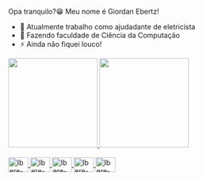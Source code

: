 Opa tranquilo?😁 Meu nome é Giordan Ebertz!

- 🔭 Atualmente trabalho como ajudadante de eletricista
- 🌱 Fazendo faculdade de Ciência da Computação
- ⚡ Ainda não fiquei louco!
<div>
<a href="https://www.instagram.com/giordan_ebertz/">
<img height="180cm" src="https://github-readme-stats.vercel.app/api?username=ebertzgiordan&show_icons=true&theme=dark&include_all_commits=true&count_private=true"/>
<img height="180cm" src="https://github-readme-stats.vercel.app/api/top-langs/?username=ebertzgiordan&layoutcomact&langs_count=16&theme=dark"/>
</div>
  <div style: incline_block"><br>
<img align="center" alt="Ibere- HTML" height="30" width="40" <img src="https://cdn.jsdelivr.net/gh/devicons/devicon@latest/icons/html5/html5-original.svg"/>
<img align="center" alt="Ibere- HTML" height="30" width="40" <img src="https://cdn.jsdelivr.net/gh/devicons/devicon@latest/icons/css3/css3-original.svg" />
<img align="center" alt="Ibere- HTML" height="30" width="40" <img src="https://cdn.jsdelivr.net/gh/devicons/devicon@latest/icons/python/python-original.svg" />
<img align="center" alt="Ibere- HTML" height="30" width="40" <img src="https://cdn.jsdelivr.net/gh/devicons/devicon@latest/icons/java/java-original.svg" />
<img align="center" alt="Ibere- HTML" height="30" width="40" <img src="https://cdn.jsdelivr.net/gh/devicons/devicon@latest/icons/javascript/javascript-original.svg" />
          
          
  </div>    
